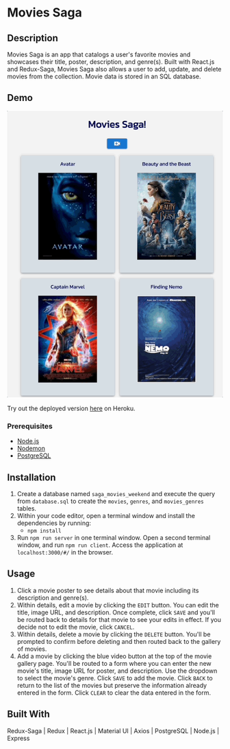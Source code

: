 # Movies Saga

## Description

Movies Saga is an app that catalogs a user's favorite movies and showcases their title, poster, description, and genre(s). Built with React.js and Redux-Saga, Movies Saga also allows a user to add, update, and delete movies from the collection. Movie data is stored in an SQL database. 

## Demo

<p align ="center">
    <img src="movie-saga.gif" />
</p>

Try out the deployed version [here](https://react-redux-sagas.herokuapp.com/#/) on Heroku. 

### Prerequisites

- [Node.js](https://nodejs.org/en/)
- [Nodemon](https://www.npmjs.com/package/nodemon)
- [PostgreSQL](https://www.postgresql.org/)

## Installation

1. Create a database named `saga_movies_weekend` and execute the query from `database.sql` to create the `movies`, `genres`, and `movies_genres` tables. 
2. Within your code editor, open a terminal window and install the dependencies by running:
    - `npm install`
3. Run `npm run server` in one terminal window. Open a second terminal window, and run `npm run client`. Access the application at `localhost:3000/#/` in the browser.

## Usage

1. Click a movie poster to see details about that movie including its description and genre(s). 
2. Within details, edit a movie by clicking the `EDIT` button. You can edit the title, image URL, and description. Once complete, click `SAVE` and you'll be routed back to details for that movie to see your edits in effect. If you decide not to edit the movie, click `CANCEL`.
3. Within details, delete a movie by clicking the `DELETE` button. You'll be prompted to confirm before deleting and then routed back to the gallery of movies.
4. Add a movie by clicking the blue video button at the top of the movie gallery page. You'll be routed to a form where you can enter the new movie's title, image URL for poster, and description. Use the dropdown to select the movie's genre. Click `SAVE` to add the movie. Click `BACK` to return to the list of the movies but preserve the information already entered in the form. Click `CLEAR` to clear the data entered in the form. 

## Built With

Redux-Saga | Redux | React.js | Material UI | Axios | PostgreSQL | Node.js | Express
